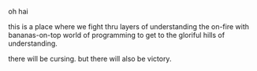 oh hai

this is a place where we fight thru layers of understanding the on-fire with bananas-on-top world of programming to get to the gloriful hills of understanding. 

there will be cursing. but there will also be victory.
